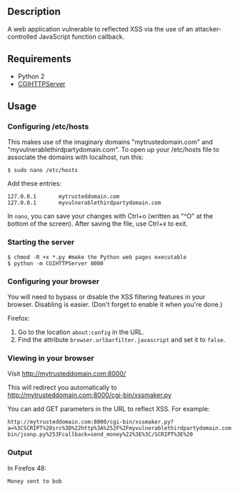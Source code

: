 ## Description

A web application vulnerable to reflected XSS via the use of an attacker-controlled JavaScript function callback.

## Requirements

* Python 2
* [CGIHTTPServer](https://docs.python.org/2.7/library/cgihttpserver.html)


## Usage

### Configuring /etc/hosts

This makes use of the imaginary domains "mytrustedomain.com" and "myvulnerablethirdpartydomain.com". To open up your /etc/hosts file to associate the domains with localhost, run this:

    $ sudo nano /etc/hosts

Add these entries:
```
127.0.0.1       mytrusteddomain.com
127.0.0.1       myvulnerablethirdpartydomain.com
```

In `nano`, you can save your changes with Ctrl+o (written as "^O" at the bottom of the screen). After saving the file, use Ctrl+x to exit.

### Starting the server

```
$ chmod -R +x *.py #make the Python web pages executable
$ python -m CGIHTTPServer 8000
```

### Configuring your browser

You will need to bypass or disable the XSS filtering features in your browser. Disabling is easier. (Don't forget to enable it when you're done.)

Firefox:
1. Go to the location `about:config` in the URL.
2. Find the attribute `browser.urlbarfilter.javascript` and set it to `false`.

### Viewing in your browser

Visit http://mytrusteddomain.com:8000/

This will redirect you automatically to http://mytrusteddomain.com:8000/cgi-bin/xssmaker.py

You can add GET parameters in the URL to reflect XSS. For example:

    http://mytrusteddomain.com:8000/cgi-bin/xssmaker.py?a=%3CSCRIPT%20src%3D%22http%3A%252F%2Fmyvulnerablethirdpartydomain.com:8000/cgi-bin/jsonp.py%253Fcallback=send_money%22%3E%3C/SCRIPT%3E%20

### Output

In Firefox 48:

    Money sent to bob
